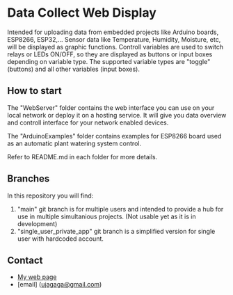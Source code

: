 # Data Collect Web Display #

Intended for uploading data from embedded projects like Arduino boards, ESP8266, ESP32,... 
Sensor data like Temperature, Humidity, Moisture, etc, will be displayed as graphic functions.
Controll variables are used to switch relays or LEDs ON/OFF, so they are displayed as buttons or input boxes depending on variable type. The supported variable types are "toggle" (buttons) and all other variables (input boxes). 

## How to start ##
The "WebServer" folder contains the web interface you can use on your local network or deploy it on a hosting service. It will give you data overview and controll interface for your network enabled devices.

The "ArduinoExamples" folder contains examples for ESP8266 board used as an automatic plant watering system control.

Refer to README.md in each folder for more details.

## Branches ##

In this repository you will find: 
1. "main" git branch is for multiple users and intended to provide a hub for use in multiple simultanious projects. (Not usable yet as it is in development)
2. "single_user_private_app" git branch is a simplified version for single user with hardcoded account.

## Contact ##

* [My web page](http://www.radinaradionica.com)
* [email] (ujagaga@gmail.com)

